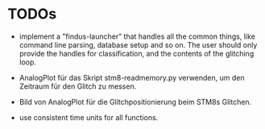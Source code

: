 # TODOs

* implement a "findus-launcher" that handles all the common things, like command line parsing, database setup and so on. The user should only provide the handles for classification, and the contents of the glitching loop.

* AnalogPlot für das Skript stm8-readmemory.py verwenden, um den Zeitraum für den Glitch zu messen.
* Bild von AnalogPlot für die Glitchpositionierung beim STM8s Glitchen.
* use consistent time units for all functions.